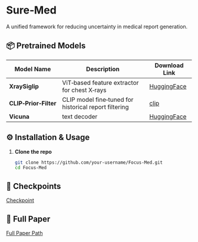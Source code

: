 # Sure‑Med

A unified framework for reducing uncertainty in medical report generation.

## 📦 Pretrained Models

| Model Name                    | Description                                                 | Download Link                                                                 |
|-------------------------------|-------------------------------------------------------------|-------------------------------------------------------------------------------|
| **XraySiglip**                  | ViT‑based feature extractor for chest X‑rays                | [HuggingFace](https://huggingface.co/StanfordAIMI/XraySigLIP__vit-l-16-siglip-384__webli)                         |
| **CLIP‑Prior‑Filter**         | CLIP model fine‑tuned for historical report filtering       | [clip](https://stanfordmedicine.app.box.com/s/dbebk0jr5651dj8x1cu6b6kqyuuvz3ml)                |
| **Vicuna**  | text decoder    | [HuggingFace](https://huggingface.co/lmsys/vicuna-7b-v1.5)                    |


## ⚙️ Installation & Usage

1. **Clone the repo**  
   ```bash
   git clone https://github.com/your-username/Focus-Med.git
   cd Focus-Med
## 📂 Checkpoints
[Checkpoint](https://huggingface.co/maoche/Sure-med/tree/main)  
## 📄 Full Paper
[Full Paper Path](https://arxiv.org/abs/2508.01693)
